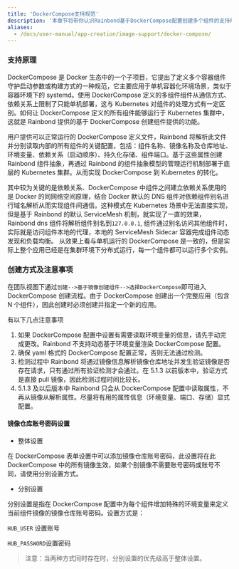 ```yaml
---
title: 'DockerCompose支持规范'
description: '本章节将带你认识Rainbond基于DockerCompose配置创建多个组件的支持规范'
aliases:
  - /docs/user-manual/app-creation/image-support/docker-compose/
---
```


### 支持原理

DockerCompose 是 Docker 生态中的一个子项目，它提出了定义多个容器组件守护启动参数或构建方式的一种规范，它主要应用于单机容器化环境场景，类似于容器环境下的 systemd。使用 DockerCompose 定义的多组件组件从通信方式、依赖关系上限制了只能单机部署，这与 Kubernetes 对组件的处理方式有一定区别。如何让 DockerCompose 定义的所有组件能够运行于 Kubernetes 集群中，这就是 Rainbond 提供的基于 DockerCompose 创建组件提供的功能。

用户提供可以正常运行的 DockerCompose 定义文件，Rainbond 将解析此文件并分别读取内部的所有组件的关键配置，包括：组件名称、镜像名称及仓库地址、环境变量、依赖关系（启动顺序）、持久化存储、组件端口。基于这些属性创建 Rainbond 组件抽象，再通过 Rainbond 的组件抽象模型的管理运行机制部署于底层的 Kubernetes 集群。从而实现 DockerCompose 到 Kubernetes 的转化。

其中较为关键的是依赖关系、DockerCompose 中组件之间建立依赖关系使用的是 Docker 的同网络空间原理，结合 Docker 默认的 DNS 组件对依赖组件别名进行域名解析从而实现组件间通信。这种模式在 Kubernetes 场景中无法直接实现，但是基于 Rainbond 的默认 ServiceMesh 机制，就实现了一直的效果，Rainbond dns 组件将解析组件别名到`127.0.0.1`, 组件通过别名访问其他组件时，实际就是访问组件本地的代理，本地的 ServiceMesh Sidecar 容器完成组件动态发现和负载均衡。 从效果上看与单机运行的 DockerCompose 是一致的，但是实际上整个应用已经是在集群环境下分布式运行，每一个组件都可以运行多个实例。

### 创建方式及注意事项

在团队视图下通过`创建-->基于镜像创建组件-->选择DockerCompose`即可进入 DockerCompose 创建流程。由于 DockerCompose 创建出一个完整应用（包含 N 个组件），因此创建时必须创建并指定一个新的应用。

有以下几点注意事项

1. 如果 DockerCompose 配置中设置有需要读取环境变量的信息，请先手动完成更改。Rainbond 不支持动态基于环境变量渲染 DockerCompose 配置。
2. 确保 yaml 格式的 DockerCompose 配置正常，否则无法通过检测。
3. 检测过程中 Rainbond 将通过镜像信息解析镜像仓库地址并发生验证镜像是否存在请求，只有通过所有验证检测才会通过。在 5.1.3 以前版本中，验证方式是直接 pull 镜像，因此检测过程时间比较长。
4. 5.1.3 及以后版本中 Rainbond 只会从 DockerCompose 配置中读取属性，不再从镜像从解析属性。尽量将有用的属性信息（环境变量、端口、存储）显式配置。

#### 镜像仓库账号密码设置

- 整体设置

在 DockerCompose 表单设置中可以添加镜像仓库账号密码，此设置将在此 DockerCompose 中的所有镜像生效，如果个别镜像不需要账号密码或账号不同，请使用分别设置方式。

- 分别设置

分别设置是指在 DockerCompose 配置中为每个组件增加特殊的环境变量来定义当前组件镜像的镜像仓库账号密码。设置方式是：

`HUB_USER` 设置账号

`HUB_PASSWORD`设置密码

> 注意：当两种方式同时存在时，分别设置的优先级高于整体设置。
